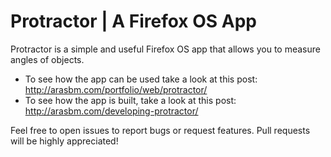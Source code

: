 # Protractor | A Firefox OS App
Protractor is a simple and useful Firefox OS app that allows you to measure angles of objects. 

* To see how the app can be used take a look at this post: http://arasbm.com/portfolio/web/protractor/
* To see how the app is built, take a look at this post: http://arasbm.com/developing-protractor/

Feel free to open issues to report bugs or request features. Pull requests will be highly appreciated!
